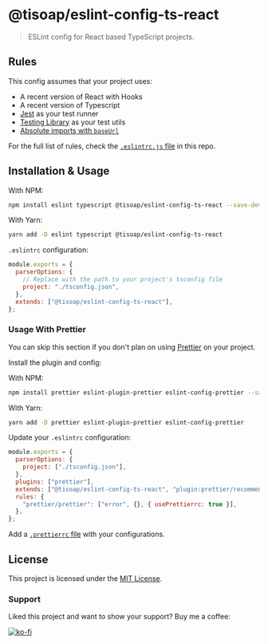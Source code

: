 # @tisoap/eslint-config-ts-react

> ESLint config for React based TypeScript projects.

## Rules

This config assumes that your project uses:

- A recent version of React with Hooks
- A recent version of Typescript
- [Jest](https://jestjs.io/) as your test runner
- [Testing Library](https://testing-library.com/) as your test utils
- [Absolute imports with `baseUrl`](https://stackoverflow.com/questions/43281741/how-to-use-paths-in-tsconfig-json)

For the full list of rules, check the [`.eslintrc.js` file](./.eslintrc.js) in this repo.

## Installation & Usage

With NPM:

```bash
npm install eslint typescript @tisoap/eslint-config-ts-react --save-dev
```

With Yarn:

```bash
yarn add -D eslint typescript @tisoap/eslint-config-ts-react
```

`.eslintrc` configuration:

```js
module.exports = {
  parserOptions: {
    // Replace with the path to your project's tsconfig file
    project: "./tsconfig.json",
  },
  extends: ["@tisoap/eslint-config-ts-react"],
};
```

### Usage With Prettier

You can skip this section if you don't plan on using [Prettier](https://prettier.io/) on your project.

Install the plugin and config:

With NPM:

```bash
npm install prettier eslint-plugin-prettier eslint-config-prettier --save-dev
```

With Yarn:

```bash
yarn add -D prettier eslint-plugin-prettier eslint-config-prettier
```

Update your `.eslintrc` configuration:

```js
module.exports = {
  parserOptions: {
    project: ["./tsconfig.json"],
  },
  plugins: ["prettier"],
  extends: ["@tisoap/eslint-config-ts-react", "plugin:prettier/recommended"],
  rules: {
    "prettier/prettier": ["error", {}, { usePrettierrc: true }],
  },
};
```

Add a [`.prettierrc` file](https://prettier.io/docs/en/configuration.html) with your configurations.

## License

This project is licensed under the [MIT License](./LICENSE).

### Support

Liked this project and want to show your support? Buy me a coffee:

[![ko-fi](https://ko-fi.com/img/githubbutton_sm.svg)](https://ko-fi.com/J3J472RAJ)
